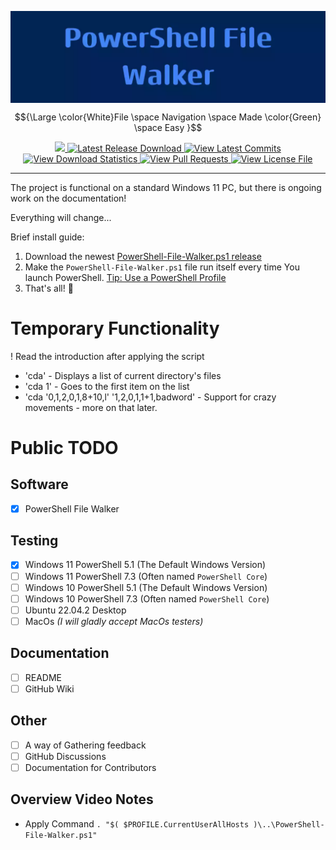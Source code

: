 <img
  align="center"
  src=".\GitHub-Assets\Banner.webp"
  alt="Banner With 'PowerShell File Walker' Text"
/>

$${\Large \color{White}File \space Navigation \space Made \color{Green} \space Easy }$$

<p align="center">
  <a href="https://example.com">
    <img src="https://img.shields.io/badge/Hello-World!-blue" />
  </a>

  <a href="https://github.com/JakuWorks/Powershell-File-Walker/releases">
    <img src="https://img.shields.io/github/v/release/JakuWorks/PowerShell-File-Walker" alt="Latest Release Download" />
  </a>

  <a href="https://github.com/JakuWorks/Powershell-File-Walker/commits/main">
    <img src="https://img.shields.io/github/last-commit/JakuWorks/PowerShell-File-Walker/main" alt="View Latest Commits" />
  </a>

  <a href="https://hanadigital.github.io/grev/?user=jakuworks&repo=powershell-file-walker">
    <img src="https://img.shields.io/github/downloads/JakuWorks/PowerShell-File-Walker/total" alt="View Download Statistics" />
  </a>

  <a href="https://github.com/JakuWorks/Powershell-File-Walker/pulls">
    <img src="https://img.shields.io/badge/PRs-welcome-brightgreen.svg" alt="View Pull Requests" />
  </a>

  <a href="https://github.com/JakuWorks/Powershell-File-Walker/blob/main/LICENSE">
    <img src="https://img.shields.io/badge/license-MIT-blue" alt="View License File" />
  </a>

</p>

---

The project is functional on a standard Windows 11 PC, but there is ongoing work on the documentation!

Everything will change...

Brief install guide:

1. Download the newest [PowerShell-File-Walker.ps1 release](https://github.com/JakuWorks/Powershell-File-Walker/releases/tag/v1.0.0)
2. Make the `PowerShell-File-Walker.ps1` file run itself every time You launch
   PowerShell. [Tip: Use a PowerShell Profile](https://learn.microsoft.com/en-us/powershell/module/microsoft.powershell.core/about/about_profiles)
3. That's all! :tada:

# Temporary Functionality

! Read the introduction after applying the script

- 'cda' - Displays a list of current directory's files
- 'cda 1' - Goes to the first item on the list
- 'cda '0,1,2,0,1,8+10,l' '1,2,0,1,1+1,badword' - Support for crazy movements - more on that later.

# Public TODO

## Software

- [x] PowerShell File Walker

## Testing

- [x] Windows 11 PowerShell 5.1 (The Default Windows Version)
- [ ] Windows 11 PowerShell 7.3 (Often named `PowerShell Core`)
- [ ] Windows 10 PowerShell 5.1 (The Default Windows Version)
- [ ] Windows 10 PowerShell 7.3 (Often named `PowerShell Core`)
- [ ] Ubuntu 22.04.2 Desktop
- [ ] MacOs _(I will gladly accept MacOs testers)_

## Documentation

- [ ] README
- [ ] GitHub Wiki

## Other

- [ ] A way of Gathering feedback
- [ ] GitHub Discussions
- [ ] Documentation for Contributors

## Overview Video Notes

- Apply Command `. "$( $PROFILE.CurrentUserAllHosts )\..\PowerShell-File-Walker.ps1"`
